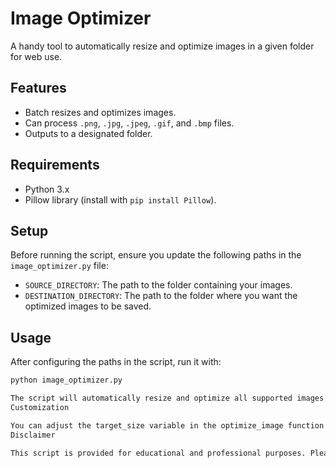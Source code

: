 # Image Optimizer

A handy tool to automatically resize and optimize images in a given folder for web use.

## Features

- Batch resizes and optimizes images.
- Can process `.png`, `.jpg`, `.jpeg`, `.gif`, and `.bmp` files.
- Outputs to a designated folder.

## Requirements

- Python 3.x
- Pillow library (install with `pip install Pillow`).

## Setup

Before running the script, ensure you update the following paths in the `image_optimizer.py` file:

- `SOURCE_DIRECTORY`: The path to the folder containing your images.
- `DESTINATION_DIRECTORY`: The path to the folder where you want the optimized images to be saved.

## Usage

After configuring the paths in the script, run it with:

```bash
python image_optimizer.py

The script will automatically resize and optimize all supported images in the SOURCE_DIRECTORY and save them to the DESTINATION_DIRECTORY.
Customization

You can adjust the target_size variable in the optimize_image function to your preferred dimensions.
Disclaimer

This script is provided for educational and professional purposes. Please ensure that you have the right to modify and handle the images before use. The author is not responsible for any misuse or damage that might occur.
